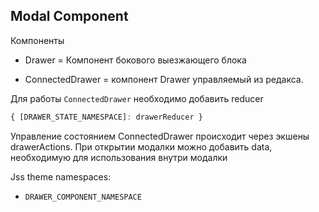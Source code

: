 ## Modal Component


Компоненты
- Drawer = Компонент бокового выезжающего блока 

- ConnectedDrawer = компонент Drawer управляемый из редакса.


Для работы `ConnectedDrawer` необходимо добавить reducer 

```js script
{ [DRAWER_STATE_NAMESPACE]: drawerReducer }
```

Управление состоянием ConnectedDrawer происходит через экшены drawerActions.
При открытии модалки можно добавить data, необходимую для использования внутри модалки

Jss theme namespaces: 
- `DRAWER_COMPONENT_NAMESPACE`
